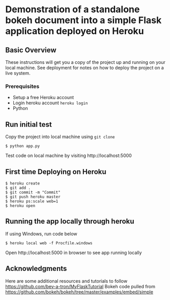 # Demonstration of a standalone bokeh document into a simple Flask application deployed on Heroku 

## Basic Overview
These instructions will get you a copy of the project up and running on your local machine. See deployment for notes on how to deploy the project on a live system.

### Prerequisites
* Setup a free Heroku account
* Login heroku account ``` heroku login ``` 
* Python 
 
## Run initial test 
Copy the project into local machine using ```git clone```
```
$ python app.py
```
Test code on local machine by visiting http://localhost:5000

## First time Deploying on Heroku
```
$ heroku create 
$ git add .
$ git commit -m "Commit" 
$ git push heroku master
$ heroku ps:scale web=1
$ heroku open
```

## Running the app locally through heroku
If using Windows, run code below 
```
$ heroku local web -f Procfile.windows 
```
Open http://localhost:5000 in browser to see app running locally


## Acknowledgments
Here are some additional resources and tutorials to follow 
https://github.com/bev-a-tron/MyFlaskTutorial
Bokeh code pulled from 
https://github.com/bokeh/bokeh/tree/master/examples/embed/simple


